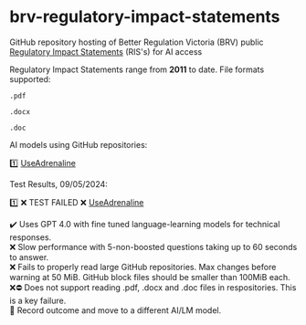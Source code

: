 # brv-regulatory-impact-statements
GitHub repository hosting of Better Regulation Victoria (BRV) public [Regulatory Impact Statements](https://www.vic.gov.au/regulatory-impact-statements) (RIS's) for AI access

Regulatory Impact Statements range from **2011** to date.
File formats supported:

`.pdf`

`.docx`

`.doc`


AI models using GitHub repositories:

1️⃣ [UseAdrenaline](https://useadrenaline.com/)


Test Results, 09/05/2024:

1️⃣ :x: TEST FAILED :x: [UseAdrenaline](https://useadrenaline.com/)

✔️ Uses GPT 4.0 with fine tuned language-learning models for technical responses.<br/>
:x: Slow performance with 5-non-boosted questions taking up to 60 seconds to answer.<br/>
:x: Fails to properly read large GitHub repositories. Max changes before warning at 50 MiB. GitHub block files should be smaller than 100MiB each.<br/>
:x::no_entry: Does not support reading .pdf, .docx and .doc files in respositories. This is a key failure.<br/>
:poop: Record outcome and move to a different AI/LM model.<br/>
